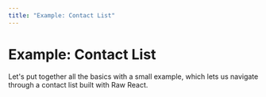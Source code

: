 ```yaml
---
title: "Example: Contact List"
---
```


# Example: Contact List

Let's put together all the basics with a small example, which lets us navigate through a contact list built with Raw React.
